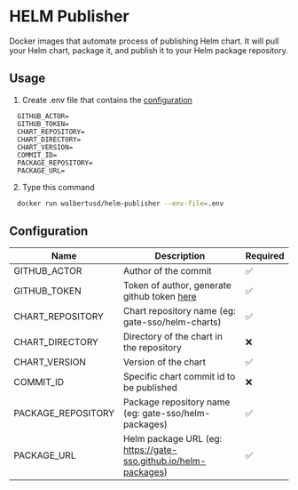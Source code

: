 # HELM Publisher

Docker images that automate process of publishing Helm chart. It will pull your Helm chart, package it, and publish it to your Helm package repository.

## Usage

1. Create .env file that contains the [configuration](#configuration)
```env
  GITHUB_ACTOR=
  GITHUB_TOKEN=
  CHART_REPOSITORY=
  CHART_DIRECTORY=
  CHART_VERSION=
  COMMIT_ID=
  PACKAGE_REPOSITORY=
  PACKAGE_URL=
```
2. Type this command
```bash
  docker run walbertusd/helm-publisher --env-file=.env
```

## Configuration

Name               | Description                                                     | Required
------------------ | --------------------------------------------------------------- | ---------
GITHUB_ACTOR       | Author of the commit                                            | ✅
GITHUB_TOKEN       | Token of author, generate github token [here](https://help.github.com/en/articles/creating-a-personal-access-token-for-the-command-line) | ✅
CHART_REPOSITORY   | Chart repository name (eg: gate-sso/helm-charts)                | ✅
CHART_DIRECTORY    | Directory of the chart in the repository                        | ❌
CHART_VERSION      | Version of the chart                                            | ✅
COMMIT_ID          | Specific chart commit id to be published                        | ❌
PACKAGE_REPOSITORY | Package repository name (eg: gate-sso/helm-packages)            | ✅
PACKAGE_URL        | Helm package URL (eg: https://gate-sso.github.io/helm-packages) | ✅
